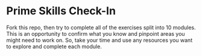 # Prime Skills Check-In

Fork this repo, then try to complete all of the exercises split into 10 modules.
This is an opportunity to confirm what you know and pinpoint areas you might
need to work on. So, take your time and use any resources you want to explore and
complete each module.
